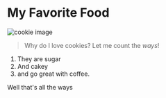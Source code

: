 # My Favorite Food

![cookie image](https://images.app.goo.gl/23bKBQ62LRgCRwK98)
> Why do I love cookies? Let me count the _ways_! 
1. They are sugar
2. And cakey 
3. and go great with coffee. 

Well that's all the ways
